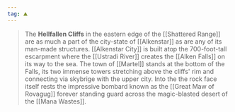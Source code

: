 ```yaml
---
tag: ⛰️️
---
```

> The **Hellfallen Cliffs** in the eastern edge of the [[Shattered Range]] are as much a part of the city-state of [[Alkenstar]] as are any of its man-made structures.  [[Alkenstar City]] is built atop the 700-foot-tall escarpment where the [[Ustradi River]] creates the [[Alken Falls]] on its way to the sea.  The town of [[Martel]] stands at the bottom of the Falls, its two immense towers stretching above the cliffs' rim and connecting via skybrige with the upper city.  Into the the rock face itself rests the impressive bombard known as the [[Great Maw of Rovagug]] forever standing guard across the magic-blasted desert of the [[Mana Wastes]].








